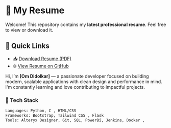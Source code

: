 # 📄 My Resume

Welcome! This repository contains my **latest professional resume**. Feel free to view or download it.

## 🔗 Quick Links

- 📥 [Download Resume (PDF)](./OmSalilDidolkar_22CE1093.pdf)
- 🌐 [View Resume on GitHub](https://OmDidolkar564.github.io/resume/OmSalilDidolkar_22CE1093.pdf)

Hi, I’m **[Om Didolkar]** — a passionate developer focused on building modern, scalable applications with clean design and performance in mind. I'm constantly learning and love contributing to impactful projects.

### 🧰 Tech Stack
```bash
Languages: Python, C , HTML/CSS
Frameworks: Bootstrap, Tailwind CSS , Flask 
Tools: Alteryx Designer, Git, SQL, PowerBi, Jenkins, Docker ,
